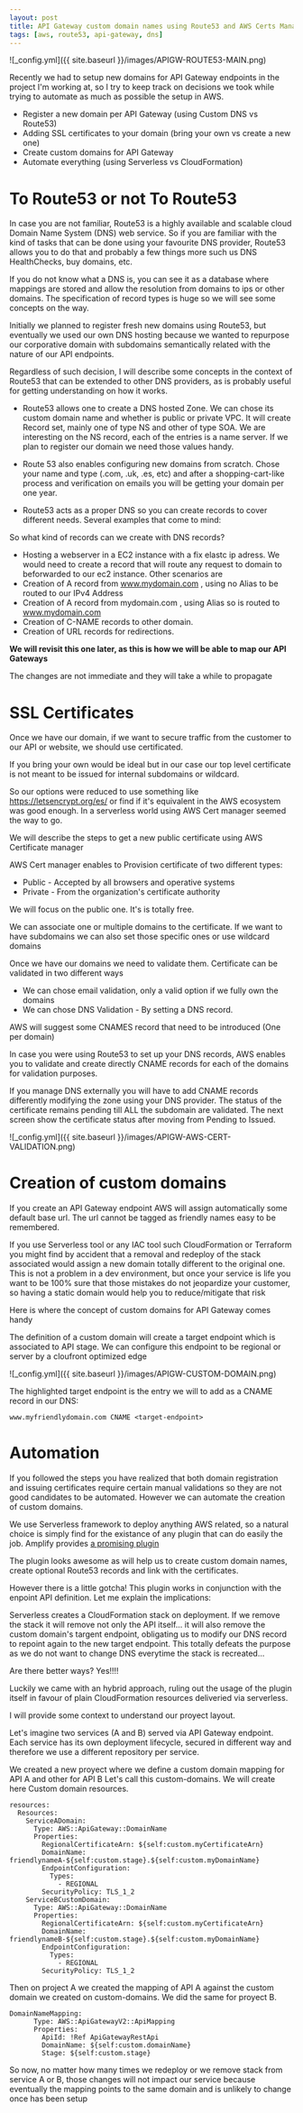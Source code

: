 ```yaml
---
layout: post
title: API Gateway custom domain names using Route53 and AWS Certs Manager
tags: [aws, route53, api-gateway, dns]
---
```


![_config.yml]({{ site.baseurl }}/images/APIGW-ROUTE53-MAIN.png)

Recently we had to setup new domains for API Gateway endpoints in the project I'm working at, so I try to keep track on decisions we took while trying to automate as much as possible the setup in AWS.

- Register a new domain per API Gateway (using Custom DNS vs Route53)
- Adding SSL certificates to your domain (bring your own vs create a new one)
- Create custom domains for API Gateway
- Automate everything (using Serverless vs CloudFormation)

# To Route53 or not To Route53

In case you are not familiar, Route53 is a highly available and scalable cloud Domain Name System (DNS) web service. So if you are familiar with the kind of tasks that can be done using your favourite DNS provider, Route53 allows you to do that and probably a few things more such us DNS HealthChecks, buy domains, etc.

If you do not know what a DNS is, you can see it as a database where mappings are stored and allow the resolution from domains to ips or other domains. The specification of record types is huge so we will see some concepts on the way.

Initially we planned to register fresh new domains using Route53, but eventually we used our own DNS hosting because we wanted to repurpose our corporative domain with subdomains semantically related with the nature of our API endpoints.

Regardless of such decision, I will describe some concepts in the context of Route53 that can be extended to other DNS providers, as is probably useful for getting understanding on how it works.

- Route53 allows one to create a DNS hosted Zone. We can chose its custom domain name and whether is public or private VPC. It will create Record set, mainly one of type NS and other of type SOA. We are interesting on the NS record, each of the entries is a name server. If we plan to register our domain we need those values handy.

- Route 53 also enables configuring new domains from scratch. Chose your name and type (.com, .uk, .es, etc) and after a shopping-cart-like process and verification on emails you will be getting your domain per one year.

- Route53 acts as a proper DNS so you can create records to cover different needs. Several examples that come to mind:

So what kind of records can we create with DNS records?

- Hosting a webserver in a EC2 instance with a fix elastc ip adress. We would need to create a record that will route any request to domain to beforwarded to our ec2 instance. Other scenarios are
- Creation of A record from www.mydomain.com , using no Alias to be routed to our IPv4 Address
- Creation of A record from mydomain.com , using Alias so is routed to www.mydomain.com
- Creation of C-NAME records to other domain.
- Creation of URL records for redirections.

**We will revisit this one later, as this is how we will be able to map our API Gateways**

The changes are not immediate and they will take a while to propagate

# SSL Certificates

Once we have our domain, if we want to secure traffic from the customer to our API or website, we should use certificated.

If you bring your own would be ideal but in our case our top level certificate is not meant to be issued for internal subdomains or wildcard.

So our options were reduced to use something like https://letsencrypt.org/es/ or find if it's equivalent in the AWS ecosystem was good enough. In a serverless world using AWS Cert manager seemed the way to go.

We will describe the steps to get a new public certificate using AWS Certificate manager

AWS Cert manager enables to Provision certificate of two different types:

- Public - Accepted by all browsers and operative systems
- Private - From the organization's certificate authority

We will focus on the public one. It's is totally free.

We can associate one or multiple domains to the certificate.
If we want to have subdomains we can also set those specific ones or use wildcard domains

Once we have our domains we need to validate them. Certificate can be validated in two different ways

- We can chose email validation, only a valid option if we fully own the domains
- We can chose DNS Validation - By setting a DNS record.

AWS will suggest some CNAMES record that need to be introduced (One per domain)

In case you were using Route53 to set up your DNS records, AWS enables you to validate and create directly
CNAME records for each of the domains for validation purposes.

If you manage DNS externally you will have to add CNAME records differently modifying the zone using your DNS provider.
The status of the certificate remains pending till ALL the subdomain are validated.
The next screen show the certificate status after moving from Pending to Issued.

![_config.yml]({{ site.baseurl }}/images/APIGW-AWS-CERT-VALIDATION.png)

# Creation of custom domains

If you create an API Gateway endpoint AWS will assign automatically some default base url.
The url cannot be tagged as friendly names easy to be remembered.

If you use Serverless tool or any IAC tool such CloudFormation or Terraform you might find by accident that a removal and redeploy of the stack associated would assign a new domain totally different to the original one. This is not a problem in a dev environment, but once your service is life you want to be 100% sure that those mistakes do not jeopardize your customer, so having a static domain would help you to reduce/mitigate that risk

Here is where the concept of custom domains for API Gateway comes handy

The definition of a custom domain will create a target endpoint which is associated to API stage.
We can configure this endpoint to be regional or server by a cloufront optimized edge

![_config.yml]({{ site.baseurl }}/images/APIGW-CUSTOM-DOMAIN.png)

The highlighted target endpoint is the entry we will to add as a CNAME record in our DNS:

```
www.myfriendlydomain.com CNAME <target-endpoint>
```

# Automation

If you followed the steps you have realized that both domain registration and issuing certificates require certain manual validations so they are not good candidates to be automated. However we can automate the creation of custom domains.

We use Serverless framework to deploy anything AWS related, so a natural choice is simply find for the existance of any plugin that can do easily the job. Amplify provides [a promising plugin][1]

The plugin looks awesome as will help us to create custom domain names, create optional Route53 records and link with the certificates.

However there is a little gotcha! This plugin works in conjunction with the enpoint API definition.
Let me explain the implications:

Serverless creates a CloudFormation stack on deployment.
If we remove the stack it will remove not only the API itself... it will also remove the custom domain's targent endpoint, obligating us to modify our DNS record to repoint again to the new target endpoint.
This totally defeats the purpose as we do not want to change DNS everytime the stack is recreated...

Are there better ways? Yes!!!!

Luckily we came with an hybrid approach, ruling out the usage of the plugin itself in favour of plain CloudFormation resources deliveried via serverless.

I will provide some context to understand our proyect layout.

Let's imagine two services (A and B) served via API Gateway endpoint.
Each service has its own deployment lifecycle, secured in different way and therefore we use a different repository per service.

We created a new proyect where we define a custom domain mapping for API A and other for API B
Let's call this custom-domains. We will create here Custom domain resources.

```
resources:
  Resources:
    ServiceADomain:
      Type: AWS::ApiGateway::DomainName
      Properties:
        RegionalCertificateArn: ${self:custom.myCertificateArn}
        DomainName: friendlynameA-${self:custom.stage}.${self:custom.myDomainName}
        EndpointConfiguration:
          Types:
            - REGIONAL
        SecurityPolicy: TLS_1_2
    ServiceBCustomDomain:
      Type: AWS::ApiGateway::DomainName
      Properties:
        RegionalCertificateArn: ${self:custom.myCertificateArn}
        DomainName: friendlynameB-${self:custom.stage}.${self:custom.myDomainName}
        EndpointConfiguration:
          Types:
            - REGIONAL
        SecurityPolicy: TLS_1_2

```

Then on project A we created the mapping of API A against the custom domain we created on custom-domains.
We did the same for proyect B.

```
DomainNameMapping:
      Type: AWS::ApiGatewayV2::ApiMapping
      Properties:
        ApiId: !Ref ApiGatewayRestApi
        DomainName: ${self:custom.domainName}
        Stage: ${self:custom.stage}
```

So now, no matter how many times we redeploy or we remove stack from service A or B, those changes will
not impact our service because eventually the mapping points to
the same domain and is unlikely to change once has been setup

[1]: https://github.com/amplify-education/serverless-domain-manager

